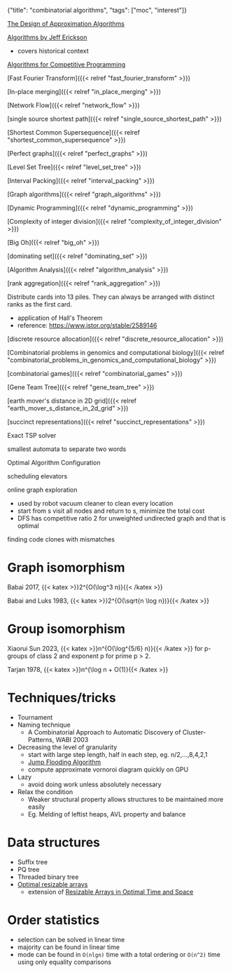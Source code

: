 {"title": "combinatorial algorithms", "tags": ["moc", "interest"]}

[The Design of Approximation Algorithms](https://www.designofapproxalgs.com/)

[Algorithms by Jeff Erickson](https://jeffe.cs.illinois.edu/teaching/algorithms/)
* covers historical context

[Algorithms for Competitive Programming](https://cp-algorithms.com/)

[Fast Fourier Transform]({{< relref "fast_fourier_transform" >}})

[In-place merging]({{< relref "in_place_merging" >}})

[Network Flow]({{< relref "network_flow" >}})

[single source shortest path]({{< relref "single_source_shortest_path" >}})

[Shortest Common Supersequence]({{< relref "shortest_common_supersequence" >}})

[Perfect graphs]({{< relref "perfect_graphs" >}})

[Level Set Tree]({{< relref "level_set_tree" >}})

[Interval Packing]({{< relref "interval_packing" >}})

[Graph algorithms]({{< relref "graph_algorithms" >}})

[Dynamic Programming]({{< relref "dynamic_programming" >}})

[Complexity of integer division]({{< relref "complexity_of_integer_division" >}})

[Big Oh]({{< relref "big_oh" >}})

[dominating set]({{< relref "dominating_set" >}})

[Algorithm Analysis]({{< relref "algorithm_analysis" >}})

[rank aggregation]({{< relref "rank_aggregation" >}})

Distribute cards into 13 piles. They can always be arranged with distinct ranks as the first card.
* application of Hall's Theorem
* reference: https://www.jstor.org/stable/2589146

[discrete resource allocation]({{< relref "discrete_resource_allocation" >}})

[Combinatorial problems in genomics and computational biology]({{< relref "combinatorial_problems_in_genomics_and_computational_biology" >}})

[combinatorial games]({{< relref "combinatorial_games" >}})

[Gene Team Tree]({{< relref "gene_team_tree" >}})

[earth mover's distance in 2D grid]({{< relref "earth_mover_s_distance_in_2d_grid" >}})

[succinct representations]({{< relref "succinct_representations" >}})

Exact TSP solver

smallest automata to separate two words

Optimal Algorithm Configuration

scheduling elevators

online graph exploration
* used by robot vacuum cleaner to clean every location
* start from s visit all nodes and return to s, minimize the total cost
* DFS has competitive ratio 2 for unweighted undirected graph and that is optimal

finding code clones with mismatches

# Graph isomorphism

Babai 2017, {{< katex >}}2^{O(\log^3 n)}{{< /katex >}}

Babai and Luks 1983, {{< katex >}}2^{O(\sqrt{n \log n})}{{< /katex >}}

# Group isomorphism

Xiaorui Sun 2023, {{< katex >}}n^{O(\log^{5/6} n)}{{< /katex >}} for p-groups of class 2 and exponent p for prime p > 2.

Tarjan 1978, {{< katex >}}n^{\log n + O(1)}{{< /katex >}}

# Techniques/tricks
* Tournament
* Naming technique
  * A Combinatorial Approach to Automatic Discovery of Cluster-Patterns, WABI 2003
* Decreasing the level of granularity
  * start with large step length, half in each step, eg. n/2,...,8,4,2,1
  * [Jump Flooding Algorithm](http://www.comp.nus.edu.sg/~rongguod/JFA/index.html)
  * compute approximate vornoroi diagram quickly on GPU
* Lazy
  * avoid doing work unless absolutely necessary
* Relax the condition
  * Weaker structural property allows structures to be maintained more easily
  * Eg. Melding of leftist heaps, AVL property and balance

# Data structures
* Suffix tree
* PQ tree
* Threaded binary tree
* [Optimal resizable arrays](https://arxiv.org/abs/2211.11009)
  * extension of [Resizable Arrays in Optimal Time and Space](https://sedgewick.io/wp-content/themes/sedgewick/papers/1999Optimal.pdf)

# Order statistics
* selection can be solved in linear time
* majority can be found in linear time
* mode can be found in `O(nlgn)` time with a total ordering or `O(n^2)` time using only equality comparisons
